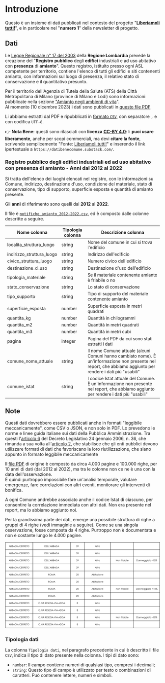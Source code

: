 # Introduzione

Questo è un insieme di dati pubblicati nel contesto del progetto "[**Liberiamoli tutti!**](https://datibenecomune.substack.com/about)", e in particolare nel "**numero 1**" della newsletter di progetto.

## Dati

Le [Legge Regionale n° 17 del 2003](https://normelombardia.consiglio.regione.lombardia.it/NormeLombardia/Accessibile/main.aspx?exp_coll=lr002003092900017&view=showdoc&iddoc=lr002003092900017&selnode=lr002003092900017) della **Regione Lombardia** prevede la creazione del "**Registro** **pubblico** degli **edifici** industriali e ad uso abitativo con **presenza** di **amianto**". Questo registro, istituito presso ogni ASL competente per territorio, contiene l'elenco di tutti gli edifici e siti contenenti amianto, con informazioni sul luogo di presenza, il relativo stato di conservazione e il quantitativo presunto.<br>

Per il territorio dell'Agenzia di Tutela della Salute (ATS) della Città Metropolitana di Milano (province di Milano e Lodi) sono informazioni pubblicate nella sezione ["Amianto negli ambienti di vita](https://www.ats-milano.it/ats/carta-servizi/guida-servizi/ambiente/amianto/amianto-ambienti-vita)".<br>
Al momento (10 dicembre 2023) i dati sono pubblicati in [questo file PDF](https://www.ats-milano.it/sites/default/files/2023-11/Registro%20Pubblico%20LR17-2003_dal%202012%20al%202022.pdf)

Li abbiamo estratti dal PDF e ripubblicati in [formato `CSV`](https://raw.githubusercontent.com/ondata/liberiamoli-tutti/main/amianto_ats_milano/dati/notifiche_amianto_2012-2022.csv), con separatore `,` e con codifica `UTF-8`.

👉 **Nota Bene**: questi sono rilasciati con **licenza** [**CC-BY 4.0**](https://creativecommons.org/licenses/by/4.0/deed.it): li **puoi usare liberamente**, anche per scopi commerciali, ma devi **citare la fonte**, scrivendo semplicemente "Fonte: [Liberiamoli tutti!](https://datibenecomune.substack.com/)" e inserendo il link ipertestuale a `https://datibenecomune.substack.com/`.

### Registro pubblico degli edifici industriali ed ad uso abitativo con presenza di amianto - Anni dal 2012 al 2022

Si tratta dell'elenco dei luoghi elencati nel registro, con le informazioni su Comune, indirizzo, destinazione d'uso, condizione del materiale, stato di conservazione, tipo di supporto, superficie esposta e quantità di amianto presente.

Gli **anni** di riferimento sono quelli dal **2012** al **2022**.

Il file è [`notifiche_amianto_2012-2022.csv`](https://raw.githubusercontent.com/ondata/liberiamoli-tutti/main/amianto_ats_milano/dati/notifiche_amianto_2012-2022.csv), ed è composto dalle colonne descritte a seguire.

| Nome colonna | Tipologia colonna | Descrizione colonna |
| --- | --- | --- |
| localita_struttura_luogo | string | Nome del comune in cui si trova l'edificio |
| indirizzo_struttura_luogo | string | Indirizzo dell'edificio |
| civico_struttura_luogo | string | Numero civico dell'edificio |
| destinazione_d_uso | string | Destinazione d'uso dell'edificio |
| tipologia_materiale | string | Se il materiale contenente amianto è friabile o no |
| stato_conservazione | string | Lo stato di conservazione |
| tipo_supporto | string | Tipo di supporto del materiale contenente amianto |
| superficie_esposta | number | Superficie esposta in metri quadrati |
| quantita_kg | number | Quantità in chilogrammi |
| quantita_m2 | number | Quantità in metri quadrati |
| quantita_m3 | number | Quantità in metri cubi |
| pagina | integer | Pagina del PDF da cui sono stati estratti i dati |
| comune_nome_attuale | string | Il nome Comune attuale (alcuni Comuni hanno cambiato nome). È un'informazione non presente nel report, che abbiamo aggiunto per rendere i dati più "usabili" |
| comune_istat | string | I codice Istat attuale del Comune. È un'informazione non presente nel report, che abbiamo aggiunto per rendere i dati più "usabili" |

## Note

Questi dati dovrebbero essere pubblicati anche in formati "leggibile meccanicamente", come CSV o JSON, e non solo in PDF. Lo prevedono le norme e linee guida italiane sui dati della Pubblica Amministrazione. Tra questi l'[articolo 6](https://www.normattiva.it/uri-res/N2Ls?urn:nir:stato:decreto.legislativo:2006-01-24;36!vig~art6) del Decreto Legislativo 24 gennaio 2006, n. 36, che rimanda a sua volta all'[articolo 2](https://www.normattiva.it/uri-res/N2Ls?urn:nir:stato:decreto.legislativo:2006-01-24;36!vig~art2), che stabilisce che gli enti pubblici devono utilizzare formati di dati che favoriscano la loro riutilizzazione, che siano appunto in formato leggibile meccanicamente

Il [file PDF](https://www.ats-milano.it/sites/default/files/2023-11/Registro%20Pubblico%20LR17-2003_dal%202012%20al%202022.pdf) di origine è composto da circa 4.000 pagine e 100.000 righe, per 10 anni di dati (dal 2012 al 2022), ma tra le colonne non ce ne è una con la data dell'osservazione.<br>
È quindi purtroppo impossibile fare un'analisi temporale, valutare emergenze, fare correlazioni con altri eventi, monitorare gli interventi di bonifica.

A ogni Comune andrebbe associato anche il codice Istat di ciascuno, per consentire la correlazione immediata con altri dati. Non era presente nel report, ma lo abbiamo aggiunto noi.

Per la grandissima parte dei dati, emerge una possibile struttura di righe a gruppi di 4 righe (vedi immaginie a seguire). Come se una singola osservazione, fosse composta da 4 righe.
Purtroppo non è documentata e non è costante lungo le 4.000 pagine.

![](../risorse/struttura-gruppi4.png)


### Tipologia dati

La colonna `Tipologia dati`, nel paragrafo precedente in cui è descritto il file `CSV`, indica il tipo di dato presente nella colonna. I tipi di dato sono:

- `number`: Il campo contiene numeri di qualsiasi tipo, compresi i decimali;
- `string`: Questo tipo di campo è utilizzato per testo o combinazioni di caratteri. Può contenere lettere, numeri e simboli.
